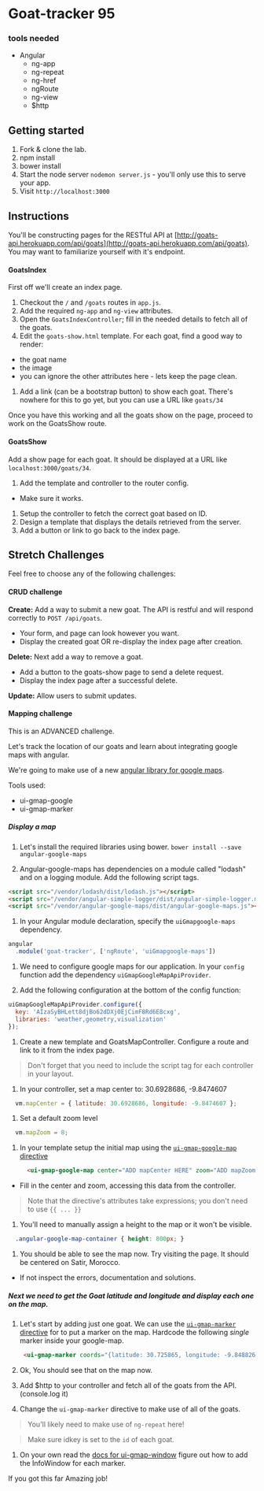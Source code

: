 # Goat-tracker 95

### tools needed

* Angular
  - ng-app
  - ng-repeat
  - ng-href
  - ngRoute
  - ng-view
  - $http

  
  
  
## Getting started
 
1. Fork & clone the lab.
1. npm install
1. bower install
1. Start the node server `nodemon server.js` - you'll only use this to serve your app.
1. Visit `http://localhost:3000`

## Instructions

You'll be constructing pages for the RESTful API at [http://goats-api.herokuapp.com/api/goats](http://goats-api.herokuapp.com/api/goats).  You may want to familiarize yourself with it's endpoint.


#### GoatsIndex

First off we'll create an index page.

1. Checkout the `/` and `/goats` routes in `app.js`.
1. Add the required `ng-app` and `ng-view` attributes.
1. Open the `GoatsIndexController`; fill in the needed details to fetch all of the goats.
1. Edit the `goats-show.html` template.  For each goat, find a good way to render:
  * the goat name
  * the image
  * you can ignore the other attributes here - lets keep the page clean.
1. Add a link (can be a bootstrap button) to show each goat.  There's nowhere for this to go yet, but you can use a URL like `goats/34`
  
Once you have this working and all the goats show on the page, proceed to work on the GoatsShow route.

#### GoatsShow

Add a show page for each goat.  It should be displayed at a URL like `localhost:3000/goats/34`.

1. Add the template and controller to the router config.
  * Make sure it works.
1. Setup the controller to fetch the correct goat based on ID.
1. Design a template that displays the details retrieved from the server.
1. Add a button or link to go back to the index page.  

## Stretch Challenges

Feel free to choose any of the following challenges:

#### CRUD challenge

**Create:** Add a way to submit a new goat.  The API is restful and will respond correctly to `POST /api/goats`.  

* Your form, and page can look however you want.  
* Display the created goat OR re-display the index page after creation.

**Delete:** Next add a way to remove a goat.

* Add a button to the goats-show page to send a delete request.
* Display the index page after a successful delete.

**Update:** Allow users to submit updates.


#### Mapping challenge

This is an ADVANCED challenge.

Let's track the location of our goats and learn about integrating google maps with angular.  


We're going to make use of a new [angular library for google maps](https://angular-ui.github.io/angular-google-maps/#!/).

Tools used:

* ui-gmap-google
* ui-gmap-marker

##### Display a map

1. Let's install the required libraries using bower.  `bower install --save angular-google-maps`

1. Angular-google-maps has dependencies on a module called "lodash" and on a logging module.  Add the following script tags.
  
  ```html
  <script src="/vendor/lodash/dist/lodash.js"></script>
  <script src="/vendor/angular-simple-logger/dist/angular-simple-logger.min.js"></script>
  <script src="/vendor/angular-google-maps/dist/angular-google-maps.js"></script>
  ```
  
1. In your Angular module declaration, specify the `uiGmapgoogle-maps` dependency.  

  ```js
  angular
    .module('goat-tracker', ['ngRoute', 'uiGmapgoogle-maps'])
  ```

1. We need to configure google maps for our application.  In your `config` function add the dependency `uiGmapGoogleMapApiProvider`.

1. Add the following configuration at the bottom of the config function:

  ```js
  uiGmapGoogleMapApiProvider.configure({
    key: 'AIzaSyBHLett8djBo62dDXj0EjCimF8Rd6E8cxg',
    libraries: 'weather,geometry,visualization'
  });
  ```
  
1. Create a new template and GoatsMapController.  Configure a route and link to it from the index page.

  > Don't forget that you need to include the script tag for each controller in your layout.

1. In your controller, set a map center to:  30.6928686, -9.8474607
  
  ```js
    vm.mapCenter = { latitude: 30.6928686, longitude: -9.8474607 };
  ```
1. Set a default zoom level

  ```js
    vm.mapZoom = 8;
  ```
  
1. In your template setup the initial map using the [`ui-gmap-google-map` directive](https://angular-ui.github.io/angular-google-maps/#!/api/google-map)

	```html
      <ui-gmap-google-map center="ADD mapCenter HERE" zoom="ADD mapZoom HERE">
	```
  * Fill in the center and zoom, accessing this data from the controller.

  > Note that the directive's attributes take expressions; you don't need to use `{{ ... }}`

1. You'll need to manually assign a height to the map or it won't be visible.

```css
  .angular-google-map-container { height: 800px; }
```

1. You should be able to see the map now.  Try visiting the page.  It should be centered on Satir, Morocco.
  * If not inspect the errors, documentation and solutions.

##### Next we need to get the Goat latitude and longitude and display each one on the map.  


1. Let's start by adding just one goat.  We can use the [`ui-gmap-marker` directive](https://angular-ui.github.io/angular-google-maps/#!/api/marker) for to put a marker on the map.  Hardcode the following *single* marker inside your google-map. 

	```html
	 <ui-gmap-marker coords="{latitude: 30.725865, longitude: -9.848826}" idkey="1">
	```

1. Ok, You should see that on the map now.

1. Add $http to your controller and fetch all of the goats from the API. (console.log it)

1. Change the `ui-gmap-marker` directive to make use of all of the goats.  

  > You'll likely need to make use of `ng-repeat` here!

  > Make sure idkey is set to the `id` of each goat.
  
 
1. On your own read the [docs for ui-gmap-window](https://angular-ui.github.io/angular-google-maps/#!/api/window) figure out how to add the InfoWindow for each marker.


If you got this far Amazing job!